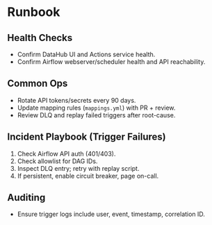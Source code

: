 # Runbook
## Health Checks
- Confirm DataHub UI and Actions service health.
- Confirm Airflow webserver/scheduler health and API reachability.

## Common Ops
- Rotate API tokens/secrets every 90 days.
- Update mapping rules (`mappings.yml`) with PR + review.
- Review DLQ and replay failed triggers after root-cause.

## Incident Playbook (Trigger Failures)
1) Check Airflow API auth (401/403).  
2) Check allowlist for DAG IDs.  
3) Inspect DLQ entry; retry with replay script.  
4) If persistent, enable circuit breaker, page on-call.

## Auditing
- Ensure trigger logs include user, event, timestamp, correlation ID.

